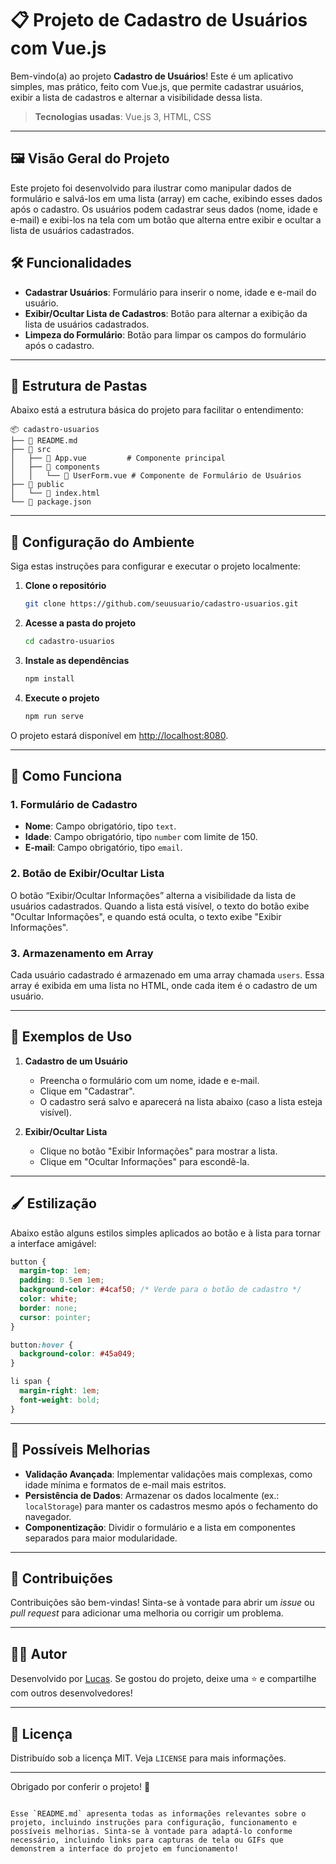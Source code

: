 # 📋 Projeto de Cadastro de Usuários com Vue.js

Bem-vindo(a) ao projeto **Cadastro de Usuários**! Este é um aplicativo simples, mas prático, feito com Vue.js, que permite cadastrar usuários, exibir a lista de cadastros e alternar a visibilidade dessa lista.

> **Tecnologias usadas**: Vue.js 3, HTML, CSS

---

## 🖼️ Visão Geral do Projeto

Este projeto foi desenvolvido para ilustrar como manipular dados de formulário e salvá-los em uma lista (array) em cache, exibindo esses dados após o cadastro. Os usuários podem cadastrar seus dados (nome, idade e e-mail) e exibi-los na tela com um botão que alterna entre exibir e ocultar a lista de usuários cadastrados.

## 🛠️ Funcionalidades

- **Cadastrar Usuários**: Formulário para inserir o nome, idade e e-mail do usuário.
- **Exibir/Ocultar Lista de Cadastros**: Botão para alternar a exibição da lista de usuários cadastrados.
- **Limpeza do Formulário**: Botão para limpar os campos do formulário após o cadastro.

---

## 📂 Estrutura de Pastas

Abaixo está a estrutura básica do projeto para facilitar o entendimento:

```plaintext
📦 cadastro-usuarios
├── 📜 README.md
├── 📂 src
│   ├── 📜 App.vue         # Componente principal
│   ├── 📂 components
│   │   └── 📜 UserForm.vue # Componente de Formulário de Usuários
├── 📂 public
│   └── 📜 index.html
└── 📜 package.json
```

---

## 🚀 Configuração do Ambiente

Siga estas instruções para configurar e executar o projeto localmente:

1. **Clone o repositório**
   ```bash
   git clone https://github.com/seuusuario/cadastro-usuarios.git
   ```
2. **Acesse a pasta do projeto**
   ```bash
   cd cadastro-usuarios
   ```
3. **Instale as dependências**
   ```bash
   npm install
   ```
4. **Execute o projeto**
   ```bash
   npm run serve
   ```

O projeto estará disponível em [http://localhost:8080](http://localhost:8080).

---

## 📝 Como Funciona

### 1. Formulário de Cadastro

- **Nome**: Campo obrigatório, tipo `text`.
- **Idade**: Campo obrigatório, tipo `number` com limite de 150.
- **E-mail**: Campo obrigatório, tipo `email`.

### 2. Botão de Exibir/Ocultar Lista

O botão “Exibir/Ocultar Informações” alterna a visibilidade da lista de usuários cadastrados. Quando a lista está visível, o texto do botão exibe "Ocultar Informações", e quando está oculta, o texto exibe "Exibir Informações".

### 3. Armazenamento em Array

Cada usuário cadastrado é armazenado em uma array chamada `users`. Essa array é exibida em uma lista no HTML, onde cada item é o cadastro de um usuário.

---

## 🎯 Exemplos de Uso

1. **Cadastro de um Usuário**

   - Preencha o formulário com um nome, idade e e-mail.
   - Clique em "Cadastrar".
   - O cadastro será salvo e aparecerá na lista abaixo (caso a lista esteja visível).

2. **Exibir/Ocultar Lista**
   - Clique no botão "Exibir Informações" para mostrar a lista.
   - Clique em "Ocultar Informações" para escondê-la.

---

## 🖌️ Estilização

Abaixo estão alguns estilos simples aplicados ao botão e à lista para tornar a interface amigável:

```css
button {
  margin-top: 1em;
  padding: 0.5em 1em;
  background-color: #4caf50; /* Verde para o botão de cadastro */
  color: white;
  border: none;
  cursor: pointer;
}

button:hover {
  background-color: #45a049;
}

li span {
  margin-right: 1em;
  font-weight: bold;
}
```

---

## 🤔 Possíveis Melhorias

- **Validação Avançada**: Implementar validações mais complexas, como idade mínima e formatos de e-mail mais estritos.
- **Persistência de Dados**: Armazenar os dados localmente (ex.: `localStorage`) para manter os cadastros mesmo após o fechamento do navegador.
- **Componentização**: Dividir o formulário e a lista em componentes separados para maior modularidade.

---

## 🤝 Contribuições

Contribuições são bem-vindas! Sinta-se à vontade para abrir um _issue_ ou _pull request_ para adicionar uma melhoria ou corrigir um problema.

---

## 🧑‍💻 Autor

Desenvolvido por [Lucas](https://www.linkedin.com/in/seulinkedin). Se gostou do projeto, deixe uma ⭐ e compartilhe com outros desenvolvedores!

---

## 📜 Licença

Distribuído sob a licença MIT. Veja `LICENSE` para mais informações.

---

Obrigado por conferir o projeto! 💚

```

Esse `README.md` apresenta todas as informações relevantes sobre o projeto, incluindo instruções para configuração, funcionamento e possíveis melhorias. Sinta-se à vontade para adaptá-lo conforme necessário, incluindo links para capturas de tela ou GIFs que demonstrem a interface do projeto em funcionamento!
```
